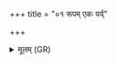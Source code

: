 +++
title = "०१ रूपम् एकः पर्य्"

+++
<details><summary>मूलम् (GR)</summary>

रूपम् एकः पर्य् अभवद्  
राजा नामैक उच्यते ।  
पतीरूपस्यैको रूपं  
रूपम् एकः सुकृत्वनाम् ॥
</details>